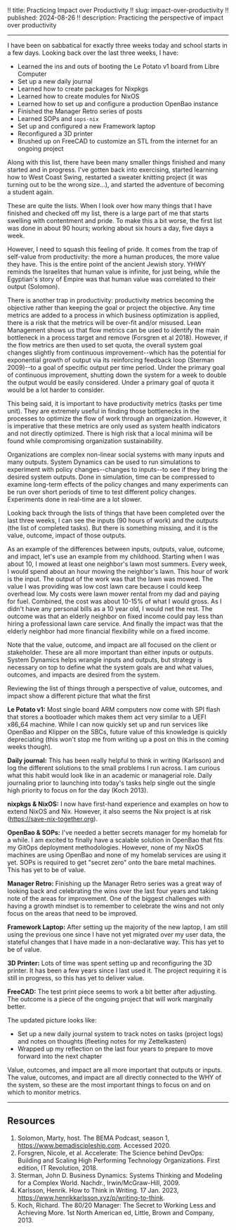 !! title: Practicing Impact over Productivity
!! slug: impact-over-productivity
!! published: 2024-08-26
!! description: Practicing the perspective of impact over productivity

---

I have been on sabbatical for exactly three weeks today and school starts in a few days. Looking
back over the last three weeks, I have:

- Learned the ins and outs of booting the Le Potato v1 board from Libre Computer
- Set up a new daily journal
- Learned how to create packages for Nixpkgs
- Learned how to create modules for NixOS
- Learned how to set up and configure a production OpenBao instance
- Finished the Manager Retro series of posts
- Learned SOPs and `sops-nix`
- Set up and configured a new Framework laptop
- Reconfigured a 3D printer
- Brushed up on FreeCAD to customize an STL from the internet for an ongoing project

Along with this list, there have been many smaller things finished and many started and in progress.
I've gotten back into exercising, started learning how to West Coast Swing, restarted a sweater
knitting project (it was turning out to be the wrong size...), and started the adventure of becoming
a student again.

These are quite the lists. When I look over how many things that I have finished and checked off my
list, there is a large part of me that starts swelling with contentment and pride. To make this a
bit worse, the first list was done in about 90 hours; working about six hours a day, five days a
week.

However, I need to squash this feeling of pride. It comes from the trap of self-value from
productivity: the more a human produces, the more value they have. This is the entire point of the
ancient Jewish story. YHWY reminds the Israelites that human value is infinite, for just being, while
the Egyptian's story of Empire was that human value was correlated to their output (Solomon).

There is another trap in productivity: productivity metrics becoming the objective rather than
keeping the goal or project the objective. Any time metrics are added to a process in which business
optimization is applied, there is a risk that the metrics will be over-fit and/or misused. Lean
Management shows us that flow metrics can be used to identify the main bottleneck in a process
target and remove (Forsgren et al 2018). However, if the flow metrics are then used to set quota, the
overall system goal changes slightly from continuous improvement--which has the potential for
exponential growth of output via its reinforcing feedback loop (Sterman 2009)--to a goal of specific output per
time period. Under the primary goal of continuous improvement, shutting down the system for a week
to double the output would be easily considered. Under a primary goal of quota it would be a lot
harder to consider.

This being said, it is important to have productivity metrics (tasks per time unit). They are
extremely useful in finding those bottlenecks in the processes to optimize the flow of work through
an organization. However, it is imperative that these metrics are only used as system health
indicators and not directly optimized. There is high risk that a local minima will be found while
compromising organization sustainability.

Organizations are complex non-linear social systems with many inputs and many outputs. System
Dynamics can be used to run simulations to experiment with policy changes--changes to inputs--to see
if they bring the desired system outputs. Done in simulation, time can be compressed to examine
long-term effects of the policy changes and many experiments can be run over short periods of time
to test different policy changes. Experiments done in real-time are a lot slower.

Looking back through the lists of things that have been completed over the last three weeks, I can
see the inputs (90 hours of work) and the outputs (the list of completed tasks). But there is
something missing, and it is the value, outcome, impact of those outputs.

As an example of the differences between inputs, outputs, value, outcome, and impact, let's use an
example from my childhood. Starting when I was about 10, I mowed at least one neighbor's lawn most
summers. Every week, I would spend about an hour mowing the neighbor's lawn. This hour of work is
the input. The output of the work was that the lawn was mowed. The value I was providing was low
cost lawn care because I could keep overhead low. My costs were lawn mower rental from my dad and
paying for fuel. Combined, the cost was about 10-15% of what I would gross. As I didn't have any
personal bills as a 10 year old, I would net the rest. The outcome was that an elderly neighbor on
fixed income could pay less than hiring a professional lawn care service. And finally the impact was
that the elderly neighbor had more financial flexibility while on a fixed income. 

Note that the value, outcome, and impact are all focused on the client or stakeholder. These are all
more important than either inputs or outputs. System Dynamics helps wrangle inputs and outputs, but
strategy is necessary on top to define what the system goals are and what values, outcomes, and
impacts are desired from the system.

Reviewing the list of things through a perspective of value, outcomes, and impact show a different
picture that what the first 

**Le Potato v1:** Most single board ARM computers now come with SPI flash that stores a bootloader
which makes them act very similar to a UEFI x86_64 machine. While I can now quickly set up and run
services like OpenBao and Klipper on the SBCs, future value of this knowledge is quickly
depreciating (this won't stop me from writing up a post on this in the coming weeks though).

**Daily journal:** This has been really helpful to think in writing (Karlsson) and log the different
solutions to the small problems I run across. I am curious what this habit would look like in an
academic or managerial role. Daily journaling prior to launching into today's tasks help single out
the single high priority to focus on for the day (Koch 2013).

**nixpkgs & NixOS:** I now have first-hand experience and examples on how to extend NixOS and Nix.
However, it also seems the Nix project is at risk (https://save-nix-together.org).

**OpenBao & SOPs:** I've needed a better secrets manager for my homelab for a while. I am excited to
finally have a scalable solution in OpenBao that fits my GitOps deployment methodologies. However,
none of my NixOS machines are using OpenBao and none of my homelab services are using it yet. SOPs
is required to get "secret zero" onto the bare metal machines. This has yet to be of value.

**Manager Retro:** Finishing up the Manager Retro series was a great way of looking back and
celebrating the wins over the last four years and taking note of the areas for improvement. One of
the biggest challenges with having a growth mindset is to remember to celebrate the wins and not
only focus on the areas that need to be improved.

**Framework Laptop:** After setting up the majority of the new laptop, I am still using the previous
one since I have not yet migrated over my user data, the stateful changes that I have made in a
non-declarative way. This has yet to be of value.

**3D Printer:** Lots of time was spent setting up and reconfiguring the 3D printer. It has been a
few years since I last used it. The project requiring it is still in progress, so this has yet to
deliver value.

**FreeCAD:** The test print piece seems to work a bit better after adjusting. The outcome is a piece
of the ongoing project that will work marginally better. 

The updated picture looks like:

- Set up a new daily journal system to track notes on tasks (project logs) and notes on thoughts
  (fleeting notes for my Zettelkasten)
- Wrapped up my reflection on the last four years to prepare to move forward into the next chapter

Value, outcomes, and impact are all more important that outputs or inputs. The value, outcomes, and
impact are all directly connected to the WHY of the system, so these are the most important things to
focus on and on which to monitor metrics.

---

## Resources

1. Solomon, Marty, host. The BEMA Podcast, season 1, https://www.bemadiscipleship.com. Accessed 2020.
2. Forsgren, Nicole, et al. Accelerate: The Science behind DevOps: Building and Scaling High Performing Technology Organizations. First edition, IT Revolution, 2018.
3. Sterman, John D. Business Dynamics: Systems Thinking and Modeling for a Complex World. Nachdr., Irwin/McGraw-Hill, 2009.
4. Karlsson, Henrik. How to Think in Writing. 17 Jan. 2023, https://www.henrikkarlsson.xyz/p/writing-to-think.
5. Koch, Richard. The 80/20 Manager: The Secret to Working Less and Achieving More. 1st North American ed, Little, Brown and Company, 2013.


